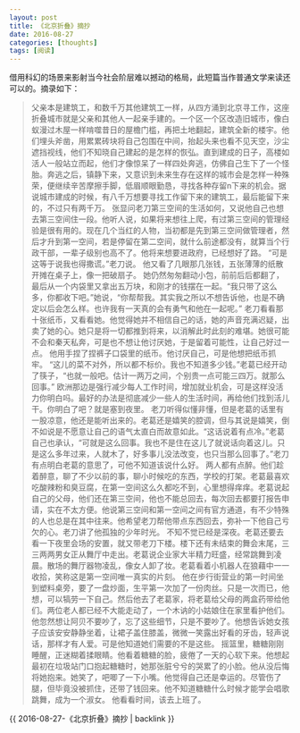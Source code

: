 ```yaml
---
layout: post
title: 《北京折叠》摘抄
date: 2016-08-27
categories: [thoughts]
tags: [阅读]
---
```


借用科幻的场景来影射当今社会阶层难以撼动的格局，此短篇当作普通文学来读还可以的。摘录如下：

> 父亲本是建筑工，和数千万其他建筑工一样，从四方涌到北京寻工作，这座折叠城市就是父亲和其他人一起亲手建的。一个区一个区改造旧城市，像白蚁漫过木屋一样啃噬昔日的屋檐门槛，再把土地翻起，建筑全新的楼宇。他们埋头斧凿，用累累砖块将自己包围在中间，抬起头来也看不见天空，沙尘遮挡视线，他们不知晓自己建起的是怎样的恢弘。直到建成的日子，高楼如活人一般站立而起，他们才像惊呆了一样四处奔逃，仿佛自己生下了一个怪胎。奔逃之后，镇静下来，又意识到未来生存在这样的城市会是怎样一种殊荣，便继续辛苦摩擦手脚，低眉顺眼勤恳，寻找各种存留n下来的机会。据说城市建成的时候，有八千万想要寻找工作留下来的建筑工，最后能留下来的，不过只有两千万。 张显问老刀第三空间的生活如何，又说他自己也想去第三空间住一段。他听人说，如果将来想往上爬，有过第三空间的管理经验是很有用的。现在几个当红的人物，当初都是先到第三空间做管理者，然后才升到第一空间，若是停留在第二空间，就什么前途都没有，就算当个行政干部，一辈子级别也高不了。他将来想要进政府，已经想好了路。 “可是这等于说我也得撒谎。”老刀说。 他又看了几眼那几张钱，五张薄薄的纸散开摊在桌子上，像一把破扇子。 她仍然匆匆翻动小包，前前后后都翻了，最后从一个内袋里又拿出五万块，和刚才的钱摆在一起。“我只带了这么多，你都收下吧。”她说，“你帮帮我。其实我之所以不想告诉他，也是不确定以后会怎么样。也许我有一天真的会有勇气和他在一起呢。” 老刀看看那十张纸币，又看看她。他觉得她并不相信自己的话，她的声音充满迟疑，出卖了她的心。她只是将一切都推到将来，以消解此时此刻的难堪。她很可能不会和秦天私奔，可是也不想让他讨厌她，于是留着可能性，让自己好过一点。 他用手捏了捏裤子口袋里的纸币。他讨厌自己，可是他想把纸币抓牢。 “这儿的菜不对外，所以都不标价。我也不知道多少钱。”老葛已经开动了筷子，“也就一般吧。估计一两万之间，个别贵一点可能三四万。就那么回事。” 欧洲那边是强行减少每人工作时间，增加就业机会，可是这样没活力你明白吗。最好的办法是彻底减少一些人的生活时间，再给他们找到活儿干。你明白了吧？就是塞到夜里。 老刀听得似懂非懂，但是老葛的话里有一股凉意，他还是能听出来的。老葛还是嬉笑的腔调，但与其说是嬉笑，倒不如说是不愿意让自己的语气太直白而故意如此。“这话说着有点冷。”老葛自己也承认，“可就是这么回事。我也不是住在这儿了就说话向着这儿。只是这么多年过来，人就木了，好多事儿没法改变，也只当那么回事了。”老刀有点明白老葛的意思了，可他不知道该说什么好。 两人都有点醉。他们趁着醉意，聊了不少以前的事，聊小时候吃的东西，学校的打架。老葛最喜欢吃酸辣粉和臭豆腐，在第一空间这么久都吃不到，心里想得痒痒。老葛说起自己的父母，他们还在第三空间，他也不能总回去，每次回去都要打报告申请，实在不太方便。他说第三空间和第一空间之间有官方通道，有不少特殊的人也总是在其中往来。他希望老刀帮他带点东西回去，弥补一下他自己亏欠的心。老刀讲了他孤独的少年时光。 不知不觉已经是深夜。老葛还要去看一下夜里会场的安置，就又带老刀下楼。楼下还有未结束的舞会末尾，三三两两男女正从舞厅中走出。老葛说企业家大半精力旺盛，经常跳舞到凌晨。散场的舞厅器物凌乱，像女人卸了妆。老葛看着小机器人在狼藉中一一收拾，笑称这是第一空间唯一真实的片刻。 他在步行街营业的第一时间坐到塑料桌旁，要了一盘炒面，生平第一次加了一份肉丝。只是一次而已，他想，可以犒劳一下自己。然后他去了老葛家，将老葛给父母的两盒药带给他们。两位老人都已经不大能走动了，一个木讷的小姑娘住在家里看护他们。 他忽然想让阿贝不要吵了，忘了这些细节，只是不要吵了。他想告诉她女孩子应该安安静静坐着，让裙子盖住膝盖，微微一笑露出好看的牙齿，轻声说话，那样才有人爱。可是他知道她们需要的不是这些。 摇篮里，糖糖刚刚睡醒，正迷糊着揉眼睛。他看着糖糖的脸，疲倦了一天的心软下来。他想起最初在垃圾站门口抱起糖糖时，她那张脏兮兮的哭累了的小脸。他从没后悔将她抱来。她笑了，吧唧了一下小嘴。他觉得自己还是幸运的。尽管伤了腿，但毕竟没被抓住，还带了钱回来。他不知道糖糖什么时候才能学会唱歌跳舞，成为一个淑女。 他看看时间，该去上班了。

{{ 2016-08-27-《北京折叠》摘抄 | backlink }}
